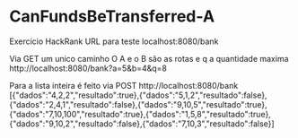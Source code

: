 # CanFundsBeTransferred-A
Exercicio HackRank
URL para teste
localhost:8080/bank

Via GET um unico caminho
O A e o B são as rotas e q a quantidade maxima
http://localhost:8080/bank?a=5&b=4&q=8


Para a lista inteira é feito via POST
http://localhost:8080/bank
[{"dados":"4,2,2","resultado":true},{"dados":"5,1,2","resultado":false},{"dados":"2,4,1","resultado":false},{"dados":"9,10,5","resultado":true},{"dados":"7,10,100","resultado":true},{"dados":"1,5,8","resultado":true},{"dados":"9,10,2","resultado":false},{"dados":"7,10,3","resultado":false}]
